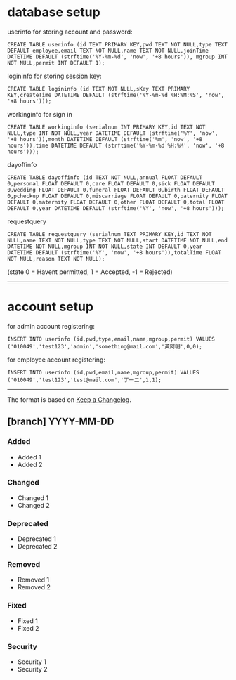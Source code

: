 # database setup
userinfo for storing account and password:

`CREATE TABLE userinfo (id TEXT PRIMARY KEY,pwd TEXT NOT NULL,type TEXT DEFAULT employee,email TEXT NOT NULL,name TEXT NOT NULL,joinTime DATETIME DEFAULT (strftime('%Y-%m-%d', 'now', '+8 hours')), mgroup INT NOT NULL,permit INT DEFAULT 1);`
<!-- dayoff permit requirement: 1 = requeire permission, 0 = no requeirement -->

logininfo for storing session key:

`CREATE TABLE logininfo (id TEXT NOT NULL,sKey TEXT PRIMARY KEY,createTime DATETIME DEFAULT (strftime('%Y-%m-%d %H:%M:%S', 'now', '+8 hours')));`

workinginfo for sign in

`CREATE TABLE workinginfo (serialnum INT PRIMARY KEY,id TEXT NOT NULL,type INT NOT NULL,year DATETIME DEFAULT (strftime('%Y', 'now', '+8 hours')),month DATETIME DEFAULT (strftime('%m', 'now', '+8 hours')),time DATETIME DEFAULT (strftime('%Y-%m-%d %H:%M', 'now', '+8 hours')));`

dayoffinfo

`CREATE TABLE dayoffinfo (id TEXT NOT NULL,annual FLOAT DEFAULT 0,personal FLOAT DEFAULT 0,care FLOAT DEFAULT 0,sick FLOAT DEFAULT 0,wedding FLOAT DEFAULT 0,funeral FLOAT DEFAULT 0,birth FLOAT DEFAULT 0,pcheckup FLOAT DEFAULT 0,miscarriage FLOAT DEFAULT 0,paternity FLOAT DEFAULT 0,maternity FLOAT DEFAULT 0,other FLOAT DEFAULT 0,total FLOAT DEFAULT 0,year DATETIME DEFAULT (strftime('%Y', 'now', '+8 hours')));`

requestquery

`CREATE TABLE requestquery (serialnum TEXT PRIMARY KEY,id TEXT NOT NULL,name TEXT NOT NULL,type TEXT NOT NULL,start DATETIME NOT NULL,end DATETIME NOT NULL,mgroup INT NOT NULL,state INT DEFAULT 0,year DATETIME DEFAULT (strftime('%Y', 'now', '+8 hours')),totalTime FLOAT NOT NULL,reason TEXT NOT NULL);`

(state 0 = Havent permitted, 1 = Accepted, -1 = Rejected)

<!-- forget password db:
`CREATE TABLE logininfo (id TEXT PRIMARY KEY,createTime DATETIME DEFAULT datetime('now','+1 hour'))` -->
---
# account setup

for admin account registering:
<!-- FIXME -->
`INSERT INTO userinfo (id,pwd,type,email,name,mgroup,permit) VALUES ('010049','test123','admin','something@mail.com','黃阿明',0,0);`


for employee account registering:
<!-- FIXME -->
`INSERT INTO userinfo (id,pwd,email,name,mgroup,permit) VALUES ('010049','test123','test@mail.com','丁一二',1,1);`

---

The format is based on [Keep a Changelog](https://keepachangelog.com/en/1.1.0/).

## [branch] YYYY-MM-DD

### Added
- Added 1
- Added 2

### Changed
- Changed 1
- Changed 2

### Deprecated
- Deprecated 1
- Deprecated 2

### Removed
- Removed 1
- Removed 2

### Fixed
- Fixed 1
- Fixed 2

### Security
- Security 1
- Security 2